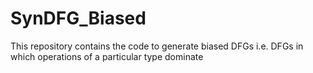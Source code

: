SynDFG_Biased
=============

This repository contains the code to generate biased DFGs i.e. DFGs in which operations of a particular type dominate